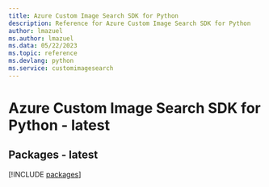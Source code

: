 ```yaml
---
title: Azure Custom Image Search SDK for Python
description: Reference for Azure Custom Image Search SDK for Python
author: lmazuel
ms.author: lmazuel
ms.data: 05/22/2023
ms.topic: reference
ms.devlang: python
ms.service: customimagesearch
---
```

# Azure Custom Image Search SDK for Python - latest
## Packages - latest
[!INCLUDE [packages](custom-image-search-index.md)]